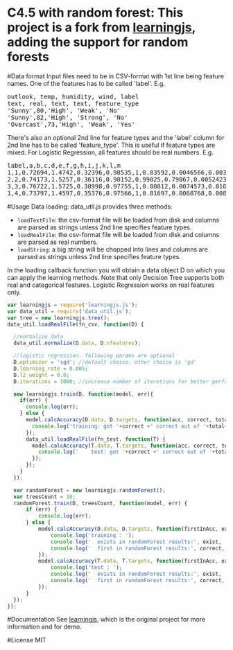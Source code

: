 C4.5 with random forest: This project is a fork from [learningjs](https://github.com/yandongliu/learningjs), adding the support for random forests
========================

#Data format
Input files need to be in CSV-format with 1st line being feature names. One of the features has to be called 'label'. E.g.  
<pre>
outlook, temp, humidity, wind, label
text, real, text, text, feature_type
'Sunny',80,'High', 'Weak', 'No'
'Sunny',82,'High', 'Strong', 'No'
'Overcast',73,'High', 'Weak', 'Yes'
</pre>
There's also an optional 2nd line for feature types and the 'label' column for 2nd line has to be called 'feature_type'. This is useful if feature types are mixed. For Logistic Regression, all features should be real numbers. E.g.
<pre>
label,a,b,c,d,e,f,g,h,i,j,k,l,m
1,1,0.72694,1.4742,0.32396,0.98535,1,0.83592,0.0046566,0.0039465,0.04779,0.12795,0.016108,0.0052323
2,2,0.74173,1.5257,0.36116,0.98152,0.99825,0.79867,0.0052423,0.0050016,0.02416,0.090476,0.0081195,0.002708
3,3,0.76722,1.5725,0.38998,0.97755,1,0.80812,0.0074573,0.010121,0.011897,0.057445,0.0032891,0.00092068
1,4,0.73797,1.4597,0.35376,0.97566,1,0.81697,0.0068768,0.0086068,0.01595,0.065491,0.0042707,0.0011544
</pre>

#Usage
Data loading: data_util.js provides three methods:

 * `loadTextFile`: the csv-format file will be loaded from disk and columns are parsed as strings unless 2nd line specifies feature types.
 * `loadRealFile`: the csv-format file will be loaded from disk and columns are parsed as real numbers.
 * `loadString`: a big string will be chopped into lines and columns are parsed as strings unless 2nd line specifies feature types.

In the loading callback function you will obtain a data object D on which you can apply the learning methods. Note that only Decision Tree supports both real and categorical features. Logistic Regression works on real features only.  

```javascript
var learningjs = require('learningjs.js');
var data_util = require('data_util.js');
var tree = new learningjs.tree();
data_util.loadRealFile(fn_csv, function(D) {

  //normalize data
  data_util.normalize(D.data, D.nfeatures);

  //logistic regression. following params are optional
  D.optimizer = 'sgd'; //default choice. other choice is 'gd'
  D.learning_rate = 0.005;
  D.l2_weight = 0.0;
  D.iterations = 1000; //increase number of iterations for better performance

  new learningjs.train(D, function(model, err){
    if(err) {
      console.log(err);
    } else {
      model.calcAccuracy(D.data, D.targets, function(acc, correct, total){
        console.log('training: got '+correct +' correct out of '+total+' examples. accuracy:'+(acc*100.0).toFixed(2)+'%');
      });
      data_util.loadRealFile(fn_test, function(T) {
        model.calcAccuracy(T.data, T.targets, function(acc, correct, total){
          console.log('    test: got '+correct +' correct out of '+total+' examples. accuracy:'+(acc*100.0).toFixed(2)+'%');
        });
      });
    }
  });

  var randomForest = new learningjs.randomForest();
  var treesCount = 10;
  randomForest.train(D, treesCount, function(model, err) {
      if (err) {
          console.log(err);
      } else {
          model.calcAccuracy(D.data, D.targets, function(firstInAcc, existInAcc, correct, exist, total){
              console.log('training : ');
              console.log('  exists in randomForest results:', exist, '/', total, '=', (existInAcc*100.0).toFixed(2)+'%');
              console.log('  first in randomForest results:', correct, '/', total, '=', +(firstInAcc*100.0).toFixed(2)+'%');
          });
          model.calcAccuracy(T.data, T.targets, function(firstInAcc, existInAcc, correct, exist, total) {
              console.log('test : ');
              console.log('  exists in randomForest results:', exist, '/', total, '=', (existInAcc*100.0).toFixed(2)+'%');
              console.log('  first in randomForest results:', correct, '/', total, '=', +(firstInAcc*100.0).toFixed(2)+'%');
          });
      }
  });
});
```

#Documentation
See [learningjs](https://github.com/yandongliu/learningjs), which is the original project for more information and for demo.

#License
MIT
